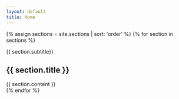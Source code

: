 ```yaml
---
layout: default
title: Home
---
```

[comment]: <> (Do NOT edit.)
{% assign sections = site.sections | sort: 'order' %}
{% for section in sections %}
  <section id="{{ section.title | downcase | replace: ' ', '-' }}" class="block">
  <div class="block__header">
    <span>
    {{ section.subtitle}}
    </span>
    <h2 class="block__title">
    {{ section.title }}
    </h2>
  </div>
  <div class="block__content">
    {{ section.content }}
  </div>
  </section>
{% endfor %}
